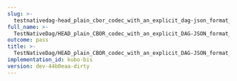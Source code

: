 ```yaml
---
slug: >-
  testnativedag-head_plain_cbor_codec_with_an_explicit_dag-json_format_returns_http_200-header_etag
full_name: >-
  TestNativeDag/HEAD_plain_CBOR_codec_with_an_explicit_DAG-JSON_format_returns_HTTP_200/Header_Etag
outcome: pass
title: >-
  TestNativeDag/HEAD_plain_CBOR_codec_with_an_explicit_DAG-JSON_format_returns_HTTP_200/Header_Etag
implementation_id: kubo-bis
version: dev-44b0eaa-dirty
---
```


